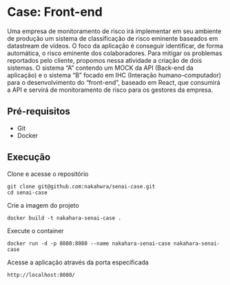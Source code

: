 # Case: Front-end

Uma empresa de monitoramento de risco irá implementar em seu ambiente de produção um sistema de classificação de risco
eminente baseados em datastream de vídeos. O foco da aplicação é conseguir identificar, de forma automática, o risco eminente
dos colaboradores. Para mitigar os problemas reportados pelo cliente, propomos nessa atividade a criação de dois sistemas. O
sistema “A” contendo um MOCK da API (Back-end da aplicação) e o sistema “B” focado em IHC (Interação humano–computador)
para o desenvolvimento do “front-end", baseado em React, que consumirá a API e servirá de monitoramento de risco para os
gestores da empresa.

## Pré-requisitos

- Git
- Docker

## Execução

Clone e acesse o repositório

```
git clone git@github.com:nakahwra/senai-case.git
cd senai-case
```

Crie a imagem do projeto

```
docker build -t nakahara-senai-case .
```

Execute o container

```
docker run -d -p 8080:8080 --name nakahara-senai-case nakahara-senai-case
```

Acesse a aplicação através da porta especificada

```
http://localhost:8080/
```
